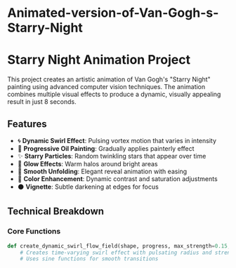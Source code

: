 # Animated-version-of-Van-Gogh-s-Starry-Night
# Starry Night Animation Project

This project creates an artistic animation of Van Gogh's "Starry Night" painting using advanced computer vision techniques. The animation combines multiple visual effects to produce a dynamic, visually appealing result in just 8 seconds.

## Features

- 🌀 **Dynamic Swirl Effect**: Pulsing vortex motion that varies in intensity
- 🎨 **Progressive Oil Painting**: Gradually applies painterly effect
- ✨ **Starry Particles**: Random twinkling stars that appear over time
- 🌟 **Glow Effects**: Warm halos around bright areas
- 📜 **Smooth Unfolding**: Elegant reveal animation with easing
- 🌈 **Color Enhancement**: Dynamic contrast and saturation adjustments
- ⚫ **Vignette**: Subtle darkening at edges for focus

## Technical Breakdown

### Core Functions

```python
def create_dynamic_swirl_flow_field(shape, progress, max_strength=0.15, radius_ratio=0.8):
    # Creates time-varying swirl effect with pulsating radius and strength
    # Uses sine functions for smooth transitions
